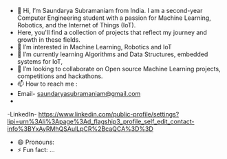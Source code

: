 - 👋 Hi, I’m Saundarya Subramaniam from India. I am a second-year Computer Engineering student with a passion for Machine Learning, Robotics, and the Internet of Things (IoT).
-  Here, you'll find a collection of projects that reflect my journey and growth in these fields.
- 👀 I’m interested in Machine Learning, Robotics and IoT
- 🌱 I’m currently learning Algorithms and Data Structures, embedded systems for IoT, 
- 💞️ I’m looking to collaborate on Open source Machine Learning projects, competitions and hackathons.
- 📫 How to reach me :
- Email- saundaryasubramaniam@gmail.com
- 
-LinkedIn- https://www.linkedin.com/public-profile/settings?lipi=urn%3Ali%3Apage%3Ad_flagship3_profile_self_edit_contact-info%3BYxAyRMhQSAulLpCR%2BcaQCA%3D%3D
  
- 😄 Pronouns: 
- ⚡ Fun fact: ...

<!---
saun09/saun09 is a ✨ special ✨ repository because its `README.md` (this file) appears on your GitHub profile.
You can click the Preview link to take a look at your changes.
--->

